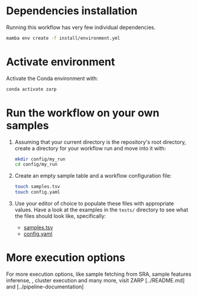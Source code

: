 # Dependencies installation

Running this workflow has very few individual dependencies. 

```bash
mamba env create -f install/environment.yml
```

# Activate environment

Activate the Conda environment with:

```bash
conda activate zarp
```

# Run the workflow on your own samples

1. Assuming that your current directory is the repository's root directory,
create a directory for your workflow run and move into it with:

    ```bash
    mkdir config/my_run
    cd config/my_run
    ```

2. Create an empty sample table and a workflow configuration file:

    ```bash
    touch samples.tsv
    touch config.yaml
    ```

3. Use your editor of choice to populate these files with appropriate
values. Have a look at the examples in the `tests/` directory to see what the
files should look like, specifically:

    - [samples.tsv](../tests/input_files/samples.tsv)
    - [config.yaml](../tests/input_files/config.yaml)


# More execution options
For more execution options, like sample fetching from SRA, sample features inferense, 
, cluster execution and many more, visit ZARP [../README.md] and [../pipeline-documentation]

